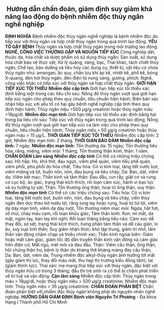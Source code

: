 ## ️ Hướng dẫn chẩn đoán, giám định suy giảm khả năng lao động do bệnh nhiễm độc thủy ngân nghề nghiệp

**ĐỊNH NGHĨA**
Bệnh nhiễm độc thủy ngân nghề nghiệp là bệnh nhiễm độc do tiếp xúc với thủy ngân và hợp chất thủy ngân trong quá trình lao động.
**YẾU TỐ GÂY BỆNH**
Thủy ngân và hợp chất thủy ngân trong môi trường lao động.
**NGHỀ, CÔNG VIỆC THƯỜNG GẶP VÀ NGUỒN TIẾP XÚC**
Công nghiệp dệt, thuộc da, hóa chất và dược phẩm có sử dụng thủy ngân;
Sản xuất, sử dụng hóa chất bảo vệ thực vật;
Xử lý quặng, vàng, bạc,
Thai khác, tách chiết thủy ngân,
Chế tạo, bảo dưỡng và tiêu hủy các dụng cụ, thiết bị, vật liệu có chứa thủy ngân như: amangan, ắc quy, chấn lưu khí áp kế, nhiệt kế, phổ kế, bóng X-quang, đèn hơi thủy ngân, đèn điện tử nung sáng, gương, phích;
Nghề, công việc khác có tiếp xúc với thủy ngân và hợp chất thủy ngân.
**GIỚI HẠN TIẾP XÚC TỐI THIỂU**
**Nhiễm độc cấp tính**
Giới hạn tiếp xúc tối thiểu xác định bằng một trong các tiêu chí sau:
Nồng độ thủy ngân vượt quá giới hạn tiếp xúc ngắn cho phép theo quy chuẩn, tiêu chuẩn hiện hành;
Biên bản xác nhận tiếp xúc với yếu tố có hại gây bệnh nghề nghiệp cấp tính theo quy định hiện hành;
Thủy ngân niệu >500 µg/g creatinin hoặc thủy ngân máu >18µg/dl.
**Nhiễm độc mạn tính**
Giới hạn tiếp xúc tối thiểu xác định bằng hai trong ba tiêu chí sau:
Tiếp xúc với thủy ngân trong quá trình lao động;
Nồng độ thủy ngân vượt quá giới hạn tiếp xúc ca làm việc cho phép theo quy chuẩn, tiêu chuẩn hiện hành;
Thủy ngân niệu > 50 µg/g creatinin hoặc thủy ngân máu > 15 µg/L.
**THỜI GIAN TIẾP XÚC TỐI THIỂU**
Nhiễm độc cấp tính: 2 giờ;
Nhiễm độc mạn tính: 2 tháng.
**THỜI GIAN BẢO ĐẢM**
**Nhiễm độc cấp tính:**
7 ngày;
**Nhiễm độc mạn tính:**
Tổn thương da: 15 ngày;
Tổn thương tiêu hóa, răng, miệng, viêm mũi: 1 tháng;
Tổn thương thần kinh, thận: 1 năm.
**CHẨN ĐOÁN**
**Lâm sàng**
_**Nhiễm độc cấp tính**_
Có thể có những triệu chứng sau:
Hô hấp: Ho, khó thở, đau ngực, viêm phế quản, viêm tiểu phế quản, viêm phổi, phù phổi do hóa chất;
Tiêu hóa: Có vị kim loại, tăng tiết nước bọt, viêm miệng và lợi, buồn nôn, nôn, đau bụng và tiêu chảy;
Da: Ban, dát, viêm da;
Viêm kết mạc;
Thần kinh và tâm thần: Đau đầu, run rẩy, giật cơ và rung cơ cục bộ, ảo giác, trạng thái kích thích, rối loạn cảm xúc, hành vi bạo lực và xu hướng tự sát;
Thận: Tổn thương ống thận, hoại tử ống thận, suy thận.
_**Nhiễm độc mạn tính**_
Có thể có các triệu chứng sau:
Tiêu hóa: Có vị kim loại, tăng tiết nước bọt, buồn nôn, nôn, đau bụng và tiêu chảy, viền thủy ngân đen dọc theo bờ nướu lợi, răng lung lay hoặc rụng, hoại tử túi lợi, viêm dạ dày mạn tính, viêm dạ dày ruột;
Tổn thương niêm mạc mũi: Ngứa, hắt hơi, xổ mùi, chảy máu cam, rối loạn khứu giác;
Tâm thần kinh:
Run: mi mắt, da mặt, ngón tay, bàn tay khi nghỉ;
Rối loạn thăng bằng tiểu não;
Cảm xúc dễ thay đổi, sợ sệt, trạng thái kích thích, hưng phấn tâm thần và dễ cáu giận, lo âu, suy sụp tinh thần;
Suy giảm nhận thức: khó tập trung, giảm trí nhớ, tâm thần vận động chậm chạp và thiếu chính xác;
Thần kinh ngoại biên: Giảm hoặc mất cảm giác, giảm tốc độ dẫn truyền thần kinh vận động và cảm giác trên điện cơ;
Mất ngủ, mệt mỏi và đau đầu.
Thận: Viêm cầu thận, ống thận, hội chứng thận hư, bệnh lý thận do kháng thể kháng màng đáy cầu thận;
Da: Ban, dát, viêm da;
Trong nhiễm độc alkyl-thủy ngân ảnh hưởng tới mắt (gây giảm thị lực, thay đổi màu mắt, thu hẹp thị trường kiểu đồng tâm), tai (giảm thính lực).
Thai sản: mẹ mang thai tiếp xúc với thủy ngân, đặc biệt với thủy ngân hữu cơ trong 3 tháng; đầu thì trẻ sinh ra có thể bị chậm phát triển về trí tuệ và vận động.
**Cận lâm sàng**
Nhiễm độc cấp tính:
Thủy ngân trong máu > 18µg/dL hoặc thủy ngân niệu > 500 µg/g creatinine;
Nhiễm độc mạn tính:
Thủy ngân niệu > 35 µg/g creatinine.
**CHẨN ĐOÁN PHÂN BIỆT**
Chẩn đoán phân biệt với nhiễm độc thủy ngân không phải do nguyên nhân nghề nghiệp.
**HƯỚNG DẪN GIÁM ĐỊNH**
**Bệnh viện Nguyễn Tri Phương** - Đa khoa Hạng I Thành phố Hồ Chí Minh
